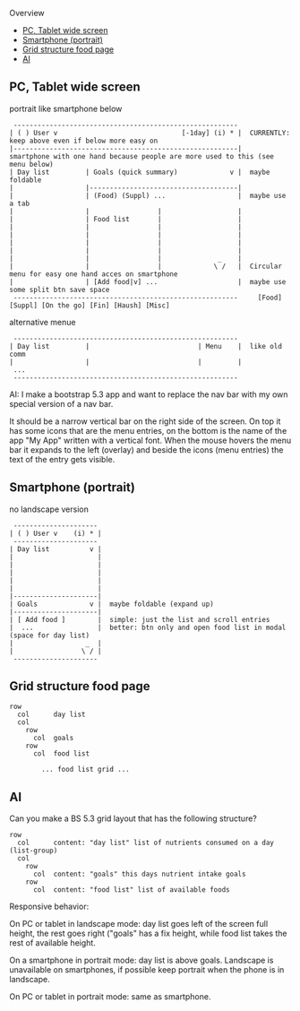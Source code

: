
Overview

- [PC, Tablet wide screen](#pc-tablet-wide-screen)
- [Smartphone (portrait)](#smartphone-portrait)
- [Grid structure food page](#grid-structure-food-page)
- [AI](#ai)


PC, Tablet wide screen
----------------------------------------------------------

portrait like smartphone below

```
 --------------------------------------------------------
| ( ) User v                               [-1day] (i) * |  CURRENTLY: keep above even if below more easy on
|--------------------------------------------------------|    smartphone with one hand because people are more used to this (see menu below)
| Day list         | Goals (quick summary)             v |  maybe foldable
|                  |-------------------------------------|
|                  | (Food) (Suppl) ...                  |  maybe use a tab
|                  |                 |                   |
|                  | Food list       |                   |
|                  |                 |                   |
|                  |                 |                   |
|                  |                 |                   |
|                  |                 |                   |
|                  |                 |              _    |
|                  |                 |             \ /   |  Circular menu for easy one hand acces on smartphone
|                  | [Add food|v] ...                    |  maybe use some split btn save space
 --------------------------------------------------------     [Food] [Suppl] [On the go] [Fin] [Haush] [Misc]
```

alternative menue

```
 --------------------------------------------------------
| Day list         |                           | Menu    |  like old comm
|                  |                           |         |
 ...
 --------------------------------------------------------
```

AI: I make a bootstrap 5.3 app and want to replace the nav bar with my own special version of a nav bar.

It should be a narrow vertical bar on the right side of the screen. On top it has some icons that are the menu entries, on the bottom is the name of the app "My App" written with a vertical font. When the mouse hovers the menu bar it expands to the left (overlay) and beside the icons (menu entries) the text of the entry gets visible.


Smartphone (portrait)
----------------------------------------------------------

no landscape version

```
 ---------------------   
| ( ) User v    (i) * |
 ---------------------
| Day list          v |
|                     |
|                     |
|                     |
|                     |  
|                     |
|---------------------|
| Goals             v |  maybe foldable (expand up)
|---------------------|
| [ Add food ]        |  simple: just the list and scroll entries
|  ...                |  better: btn only and open food list in modal (space for day list)
|                  _  |
|                 \ / |  
 ---------------------
```


Grid structure food page
----------------------------------------------------------

```
row
  col      day list
  col
    row    
      col  goals
    row    
      col  food list

        ... food list grid ...
```


AI
----------------------------------------------------------

Can you make a BS 5.3 grid layout that has the following structure?

```
row
  col      content: "day list" list of nutrients consumed on a day (list-group)
  col
    row    
      col  content: "goals" this days nutrient intake goals
    row    
      col  content: "food list" list of available foods
```

Responsive behavior:

On PC or tablet in landscape mode: day list goes left of the screen full height,
the rest goes right ("goals" has a fix height, while food list takes the rest of
available height.

On a smartphone in portrait mode: day list is above goals. Landscape is unavailable
on smartphones, if possible keep portrait when the phone is in landscape.

On PC or tablet in portrait mode: same as smartphone.

